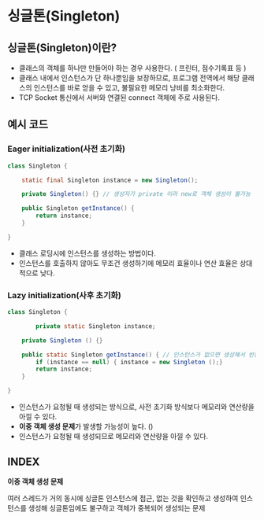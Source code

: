 # **싱글톤(Singleton)**

## **싱글톤(Singleton)이란?**

- 클래스의 객체를 하나만 만들어야 하는 경우 사용한다. ( 프린터, 점수기록표 등 )
- 클래스 내에서 인스턴스가 단 하나뿐임을 보장하므로, 프로그램 전역에서 해당 클래스의 인스턴스를 바로 얻을 수 있고, 불필요한 메모리 낭비를 최소화한다.
- TCP Socket 통신에서 서버와 연결된 connect 객체에 주로 사용된다.

## **예시 코드**

### Eager initialization(사전 초기화)

```java
class Singleton {

    static final Singleton instance = new Singleton();

    private Singleton() {} // 생성자가 private 이라 new로 객체 생성이 불가능

    public Singleton getInstance() {
        return instance;
    }

}
```

- 클래스 로딩시에 인스턴스를 생성하는 방법이다.
- 인스턴스를 호출하지 않아도 무조건 생성하기에 메모리 효율이나 연산 효율은 상대적으로 낮다.

### Lazy initialization(사후 초기화)

```java
class Singleton {

		private static Singleton instance;

    private Singleton () {}

    public static Singleton getInstance() { // 인스턴스가 없으면 생성해서 반환
        if (instance == null) { instance = new Singleton ();}
        return instance;
    }

}
```

- 인스턴스가 요청될 때 생성되는 방식으로, 사전 초기화 방식보다 메모리와 연산량을 아낄 수 있다.
- **이중 객체 생성 문제**가 발생할 가능성이 높다. ()
- 인스턴스가 요청될 때 생성되므로 메모리와 연산량을 아낄 수 있다.

## **INDEX**

**이중 객체 생성 문제**

여러 스레드가 거의 동시에 싱글톤 인스턴스에 접근, 없는 것을 확인하고 생성하여 인스턴스를 생성해 싱글톤임에도 불구하고 객체가 중복되어 생성되는 문제

